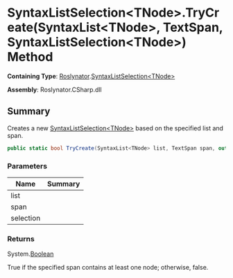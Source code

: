 # SyntaxListSelection\<TNode>\.TryCreate\(SyntaxList\<TNode>, TextSpan, SyntaxListSelection\<TNode>\) Method

**Containing Type**: [Roslynator](../../README.md)\.[SyntaxListSelection\<TNode>](../README.md)

**Assembly**: Roslynator\.CSharp\.dll

## Summary

Creates a new [SyntaxListSelection\<TNode>](../README.md) based on the specified list and span\.

```csharp
public static bool TryCreate(SyntaxList<TNode> list, TextSpan span, out SyntaxListSelection<TNode> selection)
```

### Parameters

| Name | Summary |
| ---- | ------- |
| list | |
| span | |
| selection | |

### Returns

System\.[Boolean](https://docs.microsoft.com/en-us/dotnet/api/system.boolean)

True if the specified span contains at least one node; otherwise, false\.